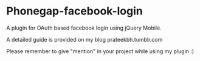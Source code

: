 Phonegap-facebook-login
=======================

A plugin for OAuth based facebook login using jQuery Mobile.

A detailed guide is provided on my blog prateekbh.tumblr.com

Please remember to give "mention" in your project while using my plugin :)
